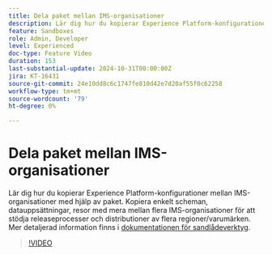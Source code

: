 ```yaml
---
title: Dela paket mellan IMS-organisationer
description: Lär dig hur du kopierar Experience Platform-konfigurationer mellan IMS-organisationer med hjälp av paket. Kopiera enkelt scheman, datauppsättningar, resor med mera mellan flera IMS-organisationer för att stödja användning av flera regioner/varumärken.
feature: Sandboxes
role: Admin, Developer
level: Experienced
doc-type: Feature Video
duration: 153
last-substantial-update: 2024-10-31T00:00:00Z
jira: KT-16431
source-git-commit: 24e10dd8c6c1747fe810d42e7d20af55f0c62258
workflow-type: tm+mt
source-wordcount: '79'
ht-degree: 0%

---
```



# Dela paket mellan IMS-organisationer

Lär dig hur du kopierar Experience Platform-konfigurationer mellan IMS-organisationer med hjälp av paket. Kopiera enkelt scheman, datauppsättningar, resor med mera mellan flera IMS-organisationer för att stödja releaseprocesser och distributioner av flera regioner/varumärken. Mer detaljerad information finns i [dokumentationen för sandlådeverktyg](https://experienceleague.adobe.com/en/docs/experience-platform/sandbox/ui/sharing-packages-across-orgs).

>[!VIDEO](https://video.tv.adobe.com/v/3435815/?learn=on)